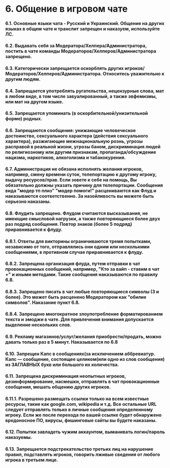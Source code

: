 # 6. Общение в игровом чате

#### 6.1. Основные языки чата - Русский и Украинский. Общение на других языках в общем чате и транслит запрещен и наказуем, используйте ЛС.

#### 6.2. Выдавать себя за Модератора/Хелпера/Администратора, постить в чате команды Модераторов/Хелперов/Администратора запрещено.

#### 6.3. Категорически запрещается оскорблять других игроков/Модераторов/Хелперов/Администратора. Относитесь уважительно к другим людям.

#### 6.4. Запрещается употреблять ругательства, нецензурные слова, мат в любом виде, в том числе завуалированный, а также эвфемизмы, или мат на другом языке.

#### 6.5. Запрещается упоминать (в оскорбительной/унизительной форме) родных.

#### 6.6. Запрещаются сообщения: унижающие человеческое достоинство, сексуального характера (действия сексуального характера), разжигающие межнациональную рознь, угрозы расправой в реальной жизни, угрозы баном, дискриминация людей по религиозному или другим признакам, пропаганда/обсуждение нацизма, наркотиков, алкоголизма и табакокурения.

#### 6.7. Администрация не обязана исполнять желания игроков, например, смену времени суток, телепортацию к другому игроку, выдачу ресурсов/прав. Если зовете к себе на помощь, Вы обязательно должны указать причину для телепортации. Сообщения вида "модер тп плиз" "модер помоги!" расцениваются как Флуд и наказываются соответственно. За назойливость вы можете быть серьезно наказаны.

#### 6.8. Флудить запрещено. Флудом считаются высказывания, не имеющие смысловой нагрузки, а также повторяющиеся более двух раз подряд сообщения. Повтор знаков (более 5 подряд) приравнивается к флуду.

#### 6.8.1. Ответы для викторины ограничиваются тремя попытками, независимо от того, отправлялись они одним или несколькими сообщениями, в противном случае приравнивается к флуду.

#### 6.8.2. Запрещена организация флуда, путем отправки в чат провокационных сообщений, например, "Кто за вайп - ставим в чат +" и иными методами. Такие сообщения наказываются по правилу 6.8.

#### 6.8.3. Запрещено писать в чат любые повторяющиеся символы (3 и более). Это может быть расценено Модератором как "обилие символов". Наказание пункт 6.8.

#### 6.8.4. Запрещено многократное злоупотребление форматированием текста и эмоджи в чате. Для привлечения внимания допускается выделение нескольких слов.

#### 6.9. Рекламу магазинов/услуг/желания приобрести/продать, можно давать только раз в 5 минут. Наказывается по 6.8

#### 6.10. Запрещен Капс в сообщениях(за исключением аббревиатур. Капс — сообщение, состоящее целиком(или одно из слов сообщения) из ЗАГЛАВНЫХ букв или большого их количества.

#### 6.11. Запрещена дискриминация неопытных игроков, дезинформирование, насмешки, отправлять в чат провокационные сообщения, мешать общению других игроков.

#### 6.11.1. Разрешено размещать ссылки только на всем известные ресурсы, такие как google.com, wikipedia и т.д. Все остальные URL следует отправлять только в личные сообщения определенному игроку. Если же после перехода по вашей ссылке будет обнаружено вредоносное ПО, вирусы, фишинговые сайты вы будете наказаны.

#### 6.12. Попытки завладеть чужим аккаунтом, выманивать логин/пароль наказуемы.

#### 6.13. Запрещается подстрекательство третьих лиц на нарушение правил, подставлять игроков, говорить лживые сведения от любого игрока в третьем лице.
